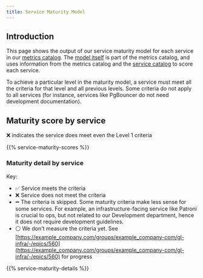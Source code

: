 ```yaml
---
title: Service Maturity Model
---
```


## Introduction

This page shows the output of our service maturity model for each
service in our [metrics catalog](https://example_company.com/example_company-com/runbooks/-/blob/master/metrics-catalog/README.md). The [model itself](https://example_company.com/example_company-com/runbooks/-/blob/master/service-maturity/maturity.jsonnet) is part of the
metrics catalog, and uses information from the metrics catalog and the
[service catalog](https://example_company.com/example_company-com/runbooks/-/blob/master/services/service-catalog.yml) to score each service.

To achieve a particular level in the maturity model, a service must meet
all the criteria for that level and all previous levels. Some criteria
do not apply to all services (for instance, services like PgBouncer do
not need development documentation).

## Maturity score by service

❌ indicates the service does meet even the Level 1 criteria

{{% service-maturity-scores %}}

### Maturity detail by service

Key:

* ✅ Service meets the criteria
* ❌ Service does not meet the criteria
* ➖ The criteria is skipped. Some maturity criteria make less sense for some services. For example, an infrastructure-facing service like Patroni is crucial to ops, but not related to our Development department, hence it does not require development guidelines.
* ⚪ We don't measure the criteria yet.  See [https://example_company.com/groups/example_company-com/gl-infra/-/epics/560](https://example_company.com/groups/example_company-com/gl-infra/-/epics/560) for progress

{{% service-maturity-details %}}
